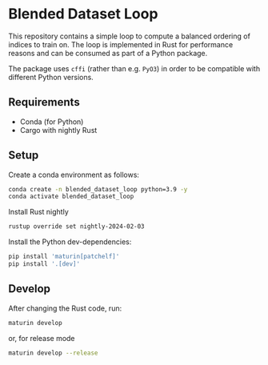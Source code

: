 # Blended Dataset Loop

This repository contains a simple loop to compute a balanced ordering of indices to train on.
The loop is implemented in Rust for performance reasons and can be consumed as part of a Python package.

The package uses `cffi` (rather than e.g. `PyO3`) in order to be compatible with different Python versions.

## Requirements

* Conda (for Python)
* Cargo with nightly Rust

## Setup

Create a conda environment as follows:

```sh
conda create -n blended_dataset_loop python=3.9 -y
conda activate blended_dataset_loop
```

Install Rust nightly

```sh
rustup override set nightly-2024-02-03
```

Install the Python dev-dependencies:

```sh
pip install 'maturin[patchelf]'
pip install '.[dev]'
```

## Develop

After changing the Rust code, run:

```sh
maturin develop
```

or, for release mode

```sh
maturin develop --release
```
